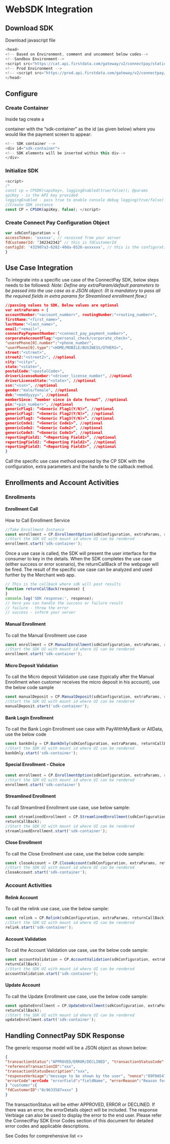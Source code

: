 # WebSDK Integration
## Download SDK
<!-- theme: danger Note: Ensure you are adding this code under your <head> tag -->
Download javascript file

```javascript
<head>
<!-- Based on Environment, comment and uncomment below codes-->
<!--Sandbox Environment-->
<script src="https://cat.api.firstdata.com/gateway/v2/connectpay/static/v1/js/PaymentSDK.js" ></script>
<!-- Prod Environment -->
<!-- <script src="https://prod.api.firstdata.com/gateway/v2/connectpay/static/v1/js/PaymentSDK.js" ></script> -->
</head>
```
## Configure
### Create Container
Inside <body> tag create a <div> container with the “sdk-container” as the id (as given below) where you would like the payment screen to appear:
```javascript
<!-- SDK container -->
<div id="sdk-container">
<!-- SDK elements will be inserted within this div-->
</div>
```
### Initialize SDK
```javascript
<script>
/*
const cp = CPSDK(<apiKey>, loggingEnabled(true/false)); @params
apiKey - is the API key provided
loggingEnabled - pass true to enable console debug logging(true/false) */
//Create SDK instance
const CP = CPSDK(apiKey, false); </script>
```
### Create Connect Pay Configuration Object
```javascript
var sdkConfiguration = {
accessToken: 'xxxxxx', // received from your server
fdCustomerId: ‘342342342’ // this is fdCustomerId
configId: '432907a3-6282-40da-8526-axxxxxx', // this is the configuration to load
}
```
## Use Case Integration
To integrate into a specific use case of the ConnectPay SDK, below steps needs to be followed: 
*Note: Define any extraParam/default parameters to be passed into the use case as a JSON object: (It is mandatory to pass all the required fields in extra params for Streamlined enrollment flow.)*
```json
//passing values to SDK. Below values are optional
var extraParams = {
accountNumber:"<account_number>", routingNumber:"<routing_number>",
firstName:"<first_name>",
lastName:"<last_name>",
email:"<email>",
connecPayPaymentNumber:"<connect_pay_payment_number>",
corporateAccountFlag:"<personal_check/corporate_check>",
"userePhone[0].number":"<phone_number",
"userPhone[0].type":"<HOME/MOBILE/BUSINESS/OTHERS>",
street:"<street>",
street2:"<street2>", //optional
city:"<city>",
state:"<state>",
postalCode:"<postalCode>",
driverLicenseNumber:"<driver_license_number", //optional
driverLicenseState:"<state>", //optional
ssn:"<ssn>", //optional
gender:"male/female", //optional
dob:"<mmddyyyy>", //optional
memberSince: “member since in date format”, //optional
pin:"<pin_number>", //optional
genericFlag1: “<Generic Flag1(Y/N)>”, //optional 
genericFlag2: “<Generic Flag2(Y/N)>”, //optional 
genericFlag3: “<Generic Flag3(Y/N)>”, //optional
genericCode1: “<Generic Code1>”, //optional 
genericCode2: “<Generic Code2>”, //optional 
genericCode3: “<Generic Code3>”, //optional
reportingField1: “<Reporting Field1>”, //optional 
reportingField2: “<Reporting Field2>”, //optional 
reportingField3: “<Reporting Field3>”, //optional
}
```
Call the specific use case method exposed by the CP SDK with the configuration, extra parameters and the handle to the callback method.
## Enrollments and Account Activities
### Enrollments
#### Enrollment Call
How to Call Enrollment Service
```javascript
//Take Enrollment Instance
const enrollment = CP.EnrollmentOption(sdkConfiguration, extraParams, returnCallBack);
//Start the SDK UI with mount id where UI can be rendered
enrollment.start('sdk-container');
```
Once a use case is called, the SDK will present the user interface for the consumer to key in the details. When the SDK completes the use case (either success or error scenario), the returnCallBack of the webpage will be fired. The result of the specific use case can be analyzed and used further by the Merchant web app.
```js
// This is the callback where sdk will post results
function returnCallBack(response) {
}
console.log('SDK response:', response);
// here you can handle the success or failure result
// failure - throw the error
// success - inform your server
```
#### Manual Enrollment
To call the Manual Enrollment use case
```js
const enrollment = CP.ManualEnrollment(sdkConfiguration, extraParams, returnCallBack);
//Start the SDK UI with mount id where UI can be rendered
enrollment.start('sdk-container');
```
#### Micro Deposit Validation
To call the Micro deposit Validation use case (typically after the Manual Enrollment when customer receives the micro deposit in his account), use the below code sample
```js
const manualDeposit = CP.ManualDeposit(sdkConfiguration, extraParams, returnCallBack);
//Start the SDK UI with mount id where UI can be rendered
manualDeposit.start('sdk-container');
```
#### Bank Login Enrollment
To call the Bank Login Enrollment use case with PayWithMyBank or AllData, use the below code
```js
const bankOnly = CP.BankOnly(sdkConfiguration, extraParams, returnCallBack);
//Start the SDK UI with mount id where UI can be rendered
bankOnly.start('sdk-container');
```
#### Special Enrollment - Choice
<!-- theme:danger 
*Note: To call the Enrollment use case with both the options (to let customer choose either manual or bank login), use the below code sample:
-->
```js
const enrollment = CP.EnrollmentOption(sdkConfiguration, extraParams, returnCallBack);
//Start the SDK UI with mount id where UI can be rendered
enrollment.start('sdk-container')
```
#### Streamlined Enrollment
To call Streamlined Enrollment use case, use below sample:
```js
const streamlinedEnrollment = CP.StreamlinedEnrollment(sdkConfiguration, extraParams,
returnCallBack);
//Start the SDK UI with mount id where UI can be rendered
streamlinedEnrollment.start('sdk-container');
```
#### Close Enrollment
To call the Close Enrollment use case, use the below code sample:
```javascript
const closeAccount = CP.CloseAccount(sdkConfiguration, extraParams, returnCallBack);
//Start the SDK UI with mount id where UI can be rendered
closeAccount.start('sdk-container');
```
### Account Activities
#### Relink Account
To call the relink use case, use the below sample: 
```js
const relink = CP.Relink(sdkConfiguration, extraParams, returnCallBack);
//Start the SDK UI with mount id where UI can be rendered
relink.start('sdk-container');
```
#### Account Validation
To call the Account Validation use case, use the below code sample:
```js
const accountValidation = CP.AccountValidation(sdkConfiguration, extraParams,
returnCallBack);
//Start the SDK UI with mount id where UI can be rendered
accountValidation.start('sdk-container');
```
#### Update Account
To call the Update Enrollment use case, use the below code sample:
```js
const updateEnrollment = CP.UpdateEnrollment(sdkConfiguration, extraParams,
returnCallBack);
//Start the SDK UI with mount id where UI can be rendered
updateEnrollment.start('sdk-container');
```
## Handling ConnectPay SDK Response
The generic response model will be a JSON object as shown below: 
```json
{
"transactionStatus":"APPROVED/ERROR/DECLINED", "transactionStatusCode":xxx,
"referenceTransactionID":"xxx",
"transactionStatusDescription":"xxx",
"responseVerbiage":"message to be shown by the user", "nonce":"89F0A5475A780018E0530xxxx", //may not be present for all responses "errorDetails":{
"errorCode":errCode "errorField":"fieldName", "errorReason":"Reason for the error",
} "customer":{
"fdCustomerID":"8c9633587xxxx" }
}
```
The transactionStatus will be either APPROVED, ERROR or DECLINED.
If there was an error, the errorDetails object will be included. The response Verbiage can also be used to display the error to the end user. Please refer the ConnectPay SDK Error Codes section of this document for detailed error codes and applicable descriptions.

See Codes for comprehensive list <<INSERT LINK TO CODES>>

